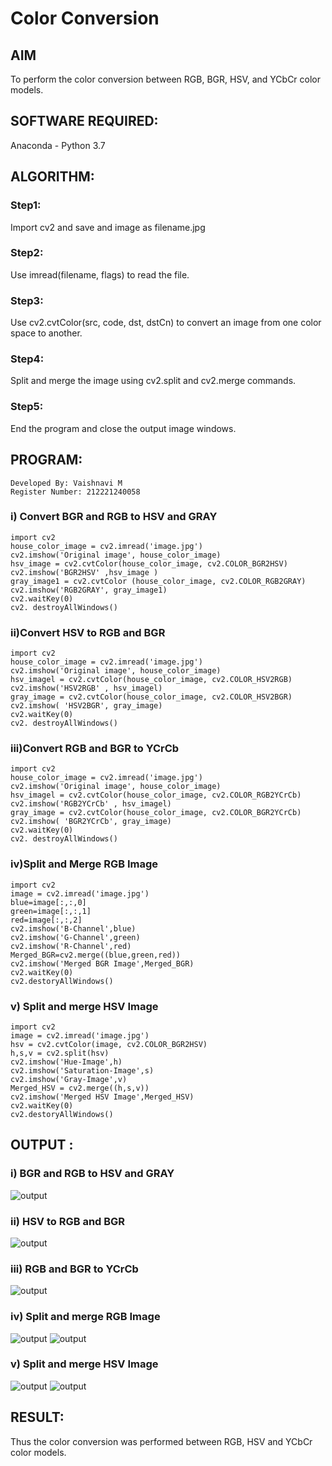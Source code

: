 # Color Conversion
## AIM
To perform the color conversion between RGB, BGR, HSV, and YCbCr color models.

## SOFTWARE REQUIRED:
Anaconda - Python 3.7
## ALGORITHM:

### Step1:
Import cv2 and save and image as filename.jpg
<br>

### Step2:
Use imread(filename, flags) to read the file.
<br>

### Step3:
Use cv2.cvtColor(src, code, dst, dstCn) to convert an image from one color space to another.
<br>

### Step4:
Split and merge the image using cv2.split and cv2.merge commands.
<br>

### Step5:
End the program and close the output image windows.
<br>

## PROGRAM:
```
Developed By: Vaishnavi M
Register Number: 212221240058
```
### i) Convert BGR and RGB to HSV and GRAY

```
import cv2
house_color_image = cv2.imread('image.jpg')
cv2.imshow('Original image', house_color_image)
hsv_image = cv2.cvtColor(house_color_image, cv2.COLOR_BGR2HSV)
cv2.imshow('BGR2HSV' ,hsv_image )
gray_image1 = cv2.cvtColor (house_color_image, cv2.COLOR_RGB2GRAY)
cv2.imshow('RGB2GRAY', gray_image1)
cv2.waitKey(0)
cv2. destroyAllWindows()
```
### ii)Convert HSV to RGB and BGR
```
import cv2
house_color_image = cv2.imread('image.jpg')
cv2.imshow('Original image', house_color_image)
hsv_imagel = cv2.cvtColor(house_color_image, cv2.COLOR_HSV2RGB)
cv2.imshow('HSV2RGB' , hsv_imagel)
gray_image = cv2.cvtColor(house_color_image, cv2.COLOR_HSV2BGR)
cv2.imshow( 'HSV2BGR', gray_image)
cv2.waitKey(0)
cv2. destroyAllWindows()
```
### iii)Convert RGB and BGR to YCrCb
```
import cv2
house_color_image = cv2.imread('image.jpg')
cv2.imshow('Original image', house_color_image)
hsv_imagel = cv2.cvtColor(house_color_image, cv2.COLOR_RGB2YCrCb)
cv2.imshow('RGB2YCrCb' , hsv_imagel)
gray_image = cv2.cvtColor(house_color_image, cv2.COLOR_BGR2YCrCb)
cv2.imshow( 'BGR2YCrCb', gray_image)
cv2.waitKey(0)
cv2. destroyAllWindows()
```
### iv)Split and Merge RGB Image
```
import cv2
image = cv2.imread('image.jpg')
blue=image[:,:,0]
green=image[:,:,1]
red=image[:,:,2]
cv2.imshow('B-Channel',blue)
cv2.imshow('G-Channel',green)
cv2.imshow('R-Channel',red)
Merged_BGR=cv2.merge((blue,green,red))
cv2.imshow('Merged BGR Image',Merged_BGR)
cv2.waitKey(0)
cv2.destoryAllWindows()
```
### v) Split and merge HSV Image
```
import cv2
image = cv2.imread('image.jpg')
hsv = cv2.cvtColor(image, cv2.COLOR_BGR2HSV)
h,s,v = cv2.split(hsv)
cv2.imshow('Hue-Image',h)
cv2.imshow('Saturation-Image',s)
cv2.imshow('Gray-Image',v)
Merged_HSV = cv2.merge((h,s,v))
cv2.imshow('Merged HSV Image',Merged_HSV)
cv2.waitKey(0)
cv2.destoryAllWindows()
```
## OUTPUT :
### i) BGR and RGB to HSV and GRAY
![output](./output1.png)
<br>

### ii) HSV to RGB and BGR
![output](./output2.png)
<br>

### iii) RGB and BGR to YCrCb
![output](./output3.png)
<br>

### iv) Split and merge RGB Image
![output](./output4.png)
![output](./output4.1.jpg)
<br>

### v) Split and merge HSV Image
![output](./output5.png)
![output](./output5.1.jpg)
<br>


## RESULT:
Thus the color conversion was performed between RGB, HSV and YCbCr color models.
